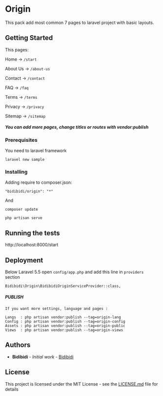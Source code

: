 # Origin

This pack add most common 7 pages to laravel project with basic layouts.

## Getting Started

This pages:

Home 		-> ```/start```

About Us 	-> ```/about-us```

Contact 	-> ```/contact```

FAQ 		  -> ```/faq```

Terms 		-> ```/terms```

Privacy 	-> ```/privacy```

Sitemap 	-> ```/sitemap```


##### You can add more pages, change titles or routes with vendor:publish  

### Prerequisites

You need to laravel framework

```
laravel new sample
```

### Installing

Adding require to composer.json: 


```
"bidibidi/origin": "*"
```

And

```
composer update
```

```
php artisan serve
```


## Running the tests

http://localhost:8000/start


## Deployment

Below Laravel 5.5 open ```config/app.php``` and add this line in ```providers``` section

```
Bidibidi\Origin\BidibidiOriginServiceProvider::class,
```

##### PUBLISH

	If you want more settings, language and pages :

	Langs  : php artisan vendor:publish --tag=origin-lang
	Config : php artisan vendor:publish --tag=origin-config
	Assets : php artisan vendor:publish --tag=origin-public
	Views  : php artisan vendor:publish --tag=origin-views



## Authors

* **Bidibidi** - *Initial work* - [Bidibidi](https://github.com/Bidibidi)


## License

This project is licensed under the MIT License - see the [LICENSE.md](LICENSE.md) file for details

